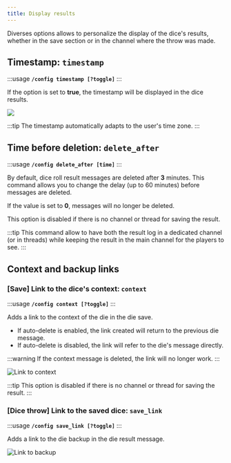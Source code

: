 ```yaml
---
title: Display results
---
```


Diverses options allows to personalize the display of the dice's results, whether in the save section or in the channel where the throw was made.

## Timestamp: `timestamp`

:::usage
**`/config timestamp [?toggle]`**
:::

If the option is set to **true**, the timestamp will be displayed in the dice results.

![](/assets/rolls/config/timestamp.png)

:::tip
The timestamp automatically adapts to the user's time zone.
:::

## Time before deletion: `delete_after`

:::usage
**`/config delete_after [time]`**
:::

By default, dice roll result messages are deleted after **3** minutes. This command allows you to change the delay (up to 60 minutes) before messages are deleted.

If the value is set to **0**, messages will no longer be deleted.

This option is disabled if there is no channel or thread for saving the result.

:::tip
This command allow to have both the result log in a dedicated channel (or in threads) while keeping the result in the main channel for the players to see.
:::

## Context and backup links
### [Save] Link to the dice's context: `context`

:::usage
**`/config context [?toggle]`**
:::

Adds a link to the context of the die in the die save.
- If auto-delete is enabled, the link created will return to the previous die message.
- If auto-delete is disabled, the link will refer to the die's message directly.

:::warning
If the context message is deleted, the link will no longer work.
:::

![Link to context](/assets/rolls/config/context.png)

:::tip
This option is disabled if there is no channel or thread for saving the result.
:::

### [Dice throw] Link to the saved dice: `save_link`

:::usage
**`/config save_link [?toggle]`**
:::

Adds a link to the die backup in the die result message.

![Link to backup](/assets/rolls/config/backup_link.png)

